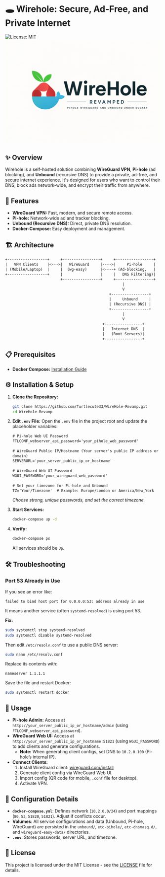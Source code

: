# 🕳️ Wirehole: Secure, Ad-Free, and Private Internet

[![License: MIT](https://img.shields.io/badge/License-MIT-yellow.svg)](https://opensource.org/licenses/MIT)
![](images/whirehole.png)

## ✨ Overview

Wirehole is a self-hosted solution combining **WireGuard VPN**, **Pi-hole** (ad blocking), and **Unbound** (recursive DNS) to provide a private, ad-free, and secure internet experience. It's designed for users who want to control their DNS, block ads network-wide, and encrypt their traffic from anywhere.

## 🚀 Features

* **WireGuard VPN:** Fast, modern, and secure remote access.
* **Pi-hole:** Network-wide ad and tracker blocking.
* **Unbound (Recursive DNS):** Direct, private DNS resolution.
* **Docker-Compose:** Easy deployment and management.

## 🏗️ Architecture

```
+------------------+     +-----------------+     +-----------------+
|   VPN Clients    |<--->|   WireGuard     |---->|     Pi-hole     |
| (Mobile/Laptop)  |     |  (wg-easy)      |<----+ (Ad-blocking,   |
+------------------+     |                 |     |   DNS Filtering)|
                         +-----------------+     +-----------------+
                                                     |
                                                     V
                                               +-----------------+
                                               |     Unbound     |
                                               | (Recursive DNS) |
                                               +-----------------+
                                                     |
                                                     V
                                            +-----------------+
                                            |   Internet DNS  |
                                            |   (Root Servers)|
                                            +-----------------+
```

## 📋 Prerequisites

* **Docker Compose:** [Installation Guide](https://docs.docker.com/engine/install/)

## ⚙️ Installation & Setup

1. **Clone the Repository:**
    ```bash
    git clone https://github.com/Turtlecute33/WireHole-Revamp.git
    cd WireHole-Revamp
    ```

2. **Edit `.env` File:**
    Open the `.env` file in the project root and update the placeholder variables:

    ```env
    # Pi-hole Web UI Password
    FTLCONF_webserver_api_password='your_pihole_web_password'
    
    # WireGuard Public IP/Hostname (Your server's public IP address or domain)
    SERVERURL='your_server_public_ip_or_hostname'
    
    # WireGuard Web UI Password
    WGUI_PASSWORD='your_wireguard_web_password'

    # Set your timezone for Pi-hole and Unbound
    TZ='Your/Timezone'  # Example: Europe/London or America/New_York
    ```
    *Choose strong, unique passwords, and set the correct timezone.*

3. **Start Services:**
    ```bash
    docker-compose up -d
    ```

4. **Verify:**
    ```bash
    docker-compose ps
    ```
    All services should be `Up`.


## 🛠 Troubleshooting

### Port 53 Already in Use

If you see an error like:

```
failed to bind host port for 0.0.0.0:53: address already in use
```

It means another service (often `systemd-resolved`) is using port 53.

**Fix:**
```bash
sudo systemctl stop systemd-resolved
sudo systemctl disable systemd-resolved
```

Then edit `/etc/resolv.conf` to use a public DNS server:
```bash
sudo nano /etc/resolv.conf
```
Replace its contents with:
```
nameserver 1.1.1.1
```
Save the file and restart Docker:
```bash
sudo systemctl restart docker
```


## 🚀 Usage

* **Pi-hole Admin:** Access at `http://your_server_public_ip_or_hostname/admin` (using `FTLCONF_webserver_api_password`).
* **WireGuard Web UI:** Access at `http://your_server_public_ip_or_hostname:51821` (using `WGUI_PASSWORD`) to add clients and generate configurations.
    * **Note:** When generating client configs, set DNS to `10.2.0.100` (Pi-hole’s internal IP).
* **Connect Clients:**
    1. Install WireGuard client: [wireguard.com/install](https://www.wireguard.com/install/)
    2. Generate client config via WireGuard Web UI.
    3. Import config (QR code for mobile, `.conf` file for desktop).
    4. Activate VPN.


## 🔧 Configuration Details

* **`docker-compose.yml`**: Defines network (`10.2.0.0/24`) and port mappings (`80`, `53`, `51820`, `51821`). Adjust if conflicts occur.
* **Volumes**: All service configurations and data (Unbound, Pi-hole, WireGuard) are persisted in the `unbound/`, `etc-pihole/`, `etc-dnsmasq.d/`, and `wireguard-easy-data/` directories.
* **`.env`**: Stores passwords, server URL, and timezone.


## 📄 License

This project is licensed under the MIT License - see the [LICENSE](LICENSE) file for details.

